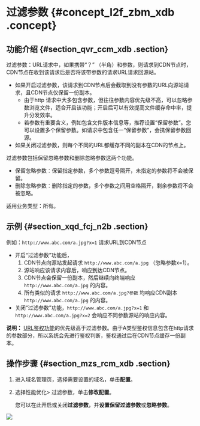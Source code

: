 # 过滤参数 {#concept_l2f_zbm_xdb .concept}

## 功能介绍 {#section_qvr_ccm_xdb .section}

过滤参数：URL请求中，如果携带“？” （半角）和参数，则请求到CDN节点时，CDN节点在收到该请求后是否将该带参数的请求URL请求回源站。

-   如果开启过滤参数，该请求到CDN节点后会截取到没有参数的URL向源站请求，且CDN节点仅保留一份副本。
    -   由于http 请求中大多包含参数，但往往参数内容优先级不高，可以忽略参数浏览文件，适合开启该功能；开启后可以有效提高文件缓存命中率，提升分发效率。
    -   若参数有重要含义，例如包含文件版本信息等，推荐设置“保留参数”。您可以设置多个保留参数。如请求中包含任一“保留参数”，会携保留参数回源。
-   如果关闭过滤参数，则每个不同的URL都缓存不同的副本在CDN的节点上。

过滤参数包括保留忽略参数和删除忽略参数这两个功能。

-   保留忽略参数：保留指定参数，多个参数逗号隔开，未指定的参数将不会被保留。
-   删除忽略参数：删除指定的参数，多个参数之间用空格隔开，剩余参数将不会被忽略。

适用业务类型：所有。

## 示例 {#section_xqd_fcj_n2b .section}

例如：`http://www.abc.com/a.jpg?x=1` 请求URL到CDN节点

-   开启“过滤参数”功能后，
    1.  CDN节点向源站发起请求 `http://www.abc.com/a.jpg` （忽略参数x=1）。
    2.  源站响应该请求内容后，响应到达CDN节点。
    3.  CDN节点会保留一份副本，然后继续向终端响应 `http://www.abc.com/a.jpg` 的内容。
    4.  所有类似的请求 `http://www.abc.com/a.jpg?参数` 均响应CDN副本 `http://www.abc.com/a.jpg` 的内容。
-   关闭“过滤参数”功能，`http://www.abc.com/a.jpg?x=1` 和 `http://www.abc.com/a.jpg?x=2` 会响应不同参数源站的响应内容。

**说明：** [URL鉴权功能](cn.zh-CN/用户指南/域名管理/访问控制设置/鉴权配置.md#)的优先级高于过滤参数。由于A类型鉴权信息包含在http请求的参数部分，所以系统会先进行鉴权判断，鉴权通过后在CDN节点缓存一份副本。

## 操作步骤 {#section_mzs_rcm_xdb .section}

1.  进入域名管理页，选择需要设置的域名，单击**配置**。
2.  选择性能优化\> 过滤参数，单击**修改配置**。

    您可以在此开启或关闭**过滤参数**，并**设置保留过滤参数**或**忽略参数**。


![](http://static-aliyun-doc.oss-cn-hangzhou.aliyuncs.com/assets/img/5161/15512569147304_zh-CN.png)

